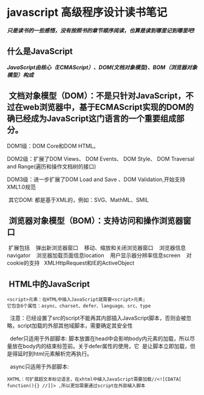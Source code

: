 javascript 高级程序设计读书笔记
========

***只是读书的一些感悟，没有按照书的章节顺序阅读，也算是读到哪里记到哪里吧!***

  什么是JavaScript
  -------
  ***JavaScript由核心（ECMAScript）、DOM(文档对象模型)、BOM（浏览器对象模型）构成***

  文档对象模型（DOM）：不是只针对JavaScript，不过在web浏览器中，基于ECMAScript实现的DOM的确已经成为JavaScript这门语言的一个重要组成部分。
  -----
  DOM1级：DOM Core和DOM HTML。
  
  DOM2级：扩展了DOM Views、 DOM Events、 DOM Style、 DOM Traversal and Range(遍历和操作文档树的接口)
  
  DOM3级：进一步扩展了DOM Load and Save 、DOM Validation,开始支持XML1.0规范
  
  其它DOM: 都是基于XML的，例如：SVG、MathML、SMIL
  
  浏览器对象模型（BOM）：支持访问和操作浏览器窗口
  -----
  扩展包括
    弹出新浏览器窗口
    移动、缩放和关闭浏览器窗口
    浏览器信息navigator
    浏览器加载页面信息location
    用户显示器分辨率信息screen
    对cookie的支持
    XMLHttpRequest和IE的ActiveObject
    
  
  HTML中的JavaScript
  ---------
    <script>元素：在HTML中插入JavaScript就需要<script>元素;
    它包含6个属性：async、charset、defer、language、src、type 
    注意：已经设置了src的script不能再其内部插入JavaScript脚本，否则会被忽略，script加载的外部其他域脚本，需要确定其安全性
  
    defer只适用于外部脚本: 脚本放置在head中会影响body内元素的加载，所以尽量放在body内的结束标签前。关于defer属性的使用，它
  是让脚本立即加载，但是得延时到html元素解析完再执行。
  
    async只适用于外部脚本: 
  
    XHTML：可扩展超文本标记语言，在xhtml中植入JavaScript需要加载//<![CDATA[ function(){} //]]> ,所以更加需要通过script在外部植入脚本
  
  
  
  
